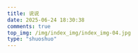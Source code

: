 ```yaml
---
title: 说说
date: 2025-06-24 18:30:38
comments: true
top_img: /img/index_img/index_img-04.jpg
type: "shuoshuo"
---
```

